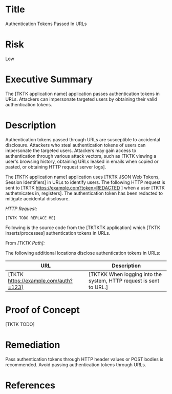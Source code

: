# Title

Authentication Tokens Passed In URLs

# Risk
Low

# Executive Summary

The [TKTK application name] application passes authentication tokens in URLs. Attackers can impersonate targeted users by obtaining their valid authentication tokens.

# Description

Authentication tokens passed through URLs are susceptible to accidental disclosure. Attackers who steal authentication tokens of users can impersonate the targeted users.  Attackers may gain access to authentication through various attack vectors, such as [TKTK viewing a user's browsing history, obtaining URLs leaked in emails when copied or pasted, or obtaining HTTP request server logs].  

The [TKTK application name] application uses [TKTK JSON Web Tokens, Session Identifiers] in URLs to identify users.  The following HTTP request is sent to [TKTK https://example.com?token=REDACTED ] when a user [TKTK authetnicates in, registers]. The authentication token has been redacted to mitigate accidental disclosure.

*HTTP Request:*

~~~
[TKTK TODO REPLACE ME]
~~~

Following is the source code from the [TKTKTK application] which [TKTK inserts/processes] authentication tokens in URLs.

From *[TKTK Path]:*


The following additional locations disclose authentication tokens in URLs:

| URL | Description |
|-----|-------------|
| [TKTK https://example.com/auth?=123] | [TKTKK When logging into the system, HTTP request is sent to URL.] |

# Proof of Concept

[TKTK TODO]

# Remediation

Pass authentication tokens through HTTP header values or POST bodies is recommended.  Avoid passing authentication tokens through URLs. 

# References

[Top 10-2017 A3-Sensitive Data Exposure]:https://www.owasp.org/index.php/Top_10-2017_A3-Sensitive_Data_Exposure
